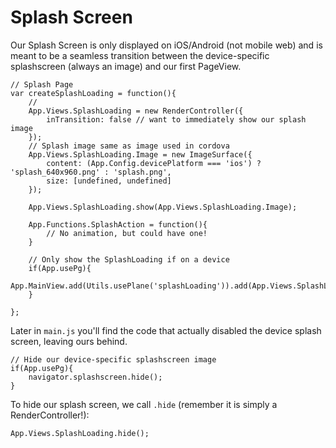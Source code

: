 # Splash Screen

Our Splash Screen is only displayed on iOS/Android (not mobile web) and is meant to be a seamless transition between the device-specific splashscreen (always an image) and our first PageView. 

    // Splash Page
    var createSplashLoading = function(){
        // 
        App.Views.SplashLoading = new RenderController({
            inTransition: false // want to immediately show our splash image
        });
        // Splash image same as image used in cordova
        App.Views.SplashLoading.Image = new ImageSurface({
            content: (App.Config.devicePlatform === 'ios') ? 'splash_640x960.png' : 'splash.png',
            size: [undefined, undefined]
        });

        App.Views.SplashLoading.show(App.Views.SplashLoading.Image);

        App.Functions.SplashAction = function(){
            // No animation, but could have one!
        }

        // Only show the SplashLoading if on a device
        if(App.usePg){
            App.MainView.add(Utils.usePlane('splashLoading')).add(App.Views.SplashLoading);
        }

    };
    

Later in `main.js` you'll find the code that actually disabled the device splash screen, leaving ours behind. 


    // Hide our device-specific splashscreen image
    if(App.usePg){
        navigator.splashscreen.hide();
    }
    


To hide our splash screen, we call `.hide` (remember it is simply a RenderController!): 

    App.Views.SplashLoading.hide();


    
    
